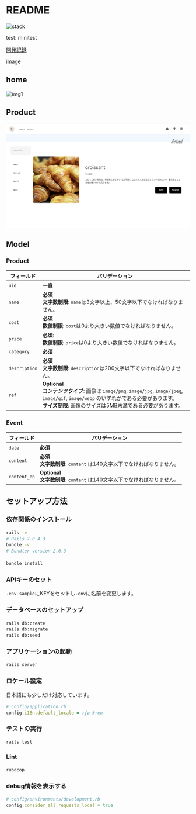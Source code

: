 # README

<img alt="stack" src="https://skillicons.dev/icons?theme=dark&perline=7&i=css,bootstrap,rails,minitest" />

test: minitest

[開発記録](./.md/./DEV.md)

[image](./.md/assets/)

## home

![img1](./.md/assets/home.png)

## Product

![img2](./.md/assets/product-show.png)

## Model

### Product

| フィールド    | バリデーション                                                                                                                                                                                                    |
| ------------- | ----------------------------------------------------------------------------------------------------------------------------------------------------------------------------------------------------------------- |
| `uid`         | **一意**                                                                                                                                                                                                          |
| `name`        | **必須**<br> **文字数制限**: `name`は3文字以上、50文字以下でなければなりません。                                                                                                                                  |
| `cost`        | **必須**<br> **数値制限**: `cost`は0より大きい数値でなければなりません。                                                                                                                                          |
| `price`       | **必須**:<br> **数値制限**: `price`は0より大きい数値でなければなりません。                                                                                                                                        |
| `category`    | **必須**                                                                                                                                                                                                          |
| `description` | **必須**<br> **文字数制限**: `description`は200文字以下でなければなりません。                                                                                                                                     |
| `ref`         | **Optional** <br> **コンテンツタイプ**: 画像は `image/png`, `image/jpg`, `image/jpeg`, `image/gif`, `image/webp` のいずれかである必要があります。<br> **サイズ制限**: 画像のサイズは5MB未満である必要があります。 |

### Event

| フィールド   | バリデーション                                                                 |
| ------------ | ------------------------------------------------------------------------------ |
| `date`       | **必須**                                                                       |
| `content`    | **必須**<br> **文字数制限**: `content` は140文字以下でなければなりません。     |
| `content_en` | **Optional**<br> **文字数制限**: `content` は140文字以下でなければなりません。 |

## セットアップ方法

### 依存関係のインストール

```bash
rails -v
# Rails 7.0.4.3
bundle -v
# Bundler version 2.6.3

bundle install
```

### APIキーのセット

`.env_sample`にKEYをセットし`.env`に名前を変更します。

### データベースのセットアップ

```bash
rails db:create
rails db:migrate
rails db:seed
```

### アプリケーションの起動

```bash
rails server
```

### ロケール設定

日本語にも少しだけ対応しています。

```ruby
# config/application.rb
config.i18n.default_locale = :ja #:en
```

### テストの実行

```bash
rails test
```

### Lint

```bash
rubocop
```

### debug情報を表示する

```rb
# config/environments/development.rb
config.consider_all_requests_local = true
```
